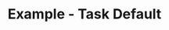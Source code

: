 ---
date:  ""
draft: false
title: "Example - Task Default"
thumb:
    image: "cover.jpg"
    anima: ""
    video: ""
layout: ""
weight: 1
lister: 1
informa:
    - lead: "Informa 1"
      desc: "Lorem Ipsum is simply dummy text of the printing and typesetting industry. Lorem Ipsum has been the industry's standard"
      icon:
    - lead: "Informa 2"
      desc: "Lorem Ipsum is simply dummy text of the printing and typesetting industry. Lorem Ipsum has been the industry's standard"
      icon:
reached:
    - lead: "reached 1"
      desc: "Lorem Ipsum is simply dummy text of the printing and typesetting industry. Lorem Ipsum has been the industry's standard"
      icon:
    - lead: "reached 2"
      desc: "Lorem Ipsum is simply dummy text of the printing and typesetting industry. Lorem Ipsum has been the industry's standard"
      icon:
    - lead: "reached 3"
      desc: "Lorem Ipsum is simply dummy text of the printing and typesetting industry. Lorem Ipsum has been the industry's standard"
      icon:
    - lead: "reached 4"
      desc: "Lorem Ipsum is simply dummy text of the printing and typesetting industry. Lorem Ipsum has been the industry's standard"
      icon:
require:
    - prop: "marcel"
      name: "require 1"
      icon: ""
      desc: "Lorem Ipsum is simply dummy text of the printing and typesetting industry. Lorem Ipsum has been the industry's standard"
    - prop: "marcel"
      name: "require 1"
      icon: ""
      desc: "Lorem Ipsum is simply dummy text of the printing and typesetting industry. Lorem Ipsum has been the industry's standard"
    - prop: "marcel"
      name: "require 1"
      icon: ""
      desc: "Lorem Ipsum is simply dummy text of the printing and typesetting industry. Lorem Ipsum has been the industry's standard"
metadata:
    index: false
    thumb: "cover.jpg"
    group: []
    author: []
description: "Latihan untuk pendalaman pembelajaran array 1."
---